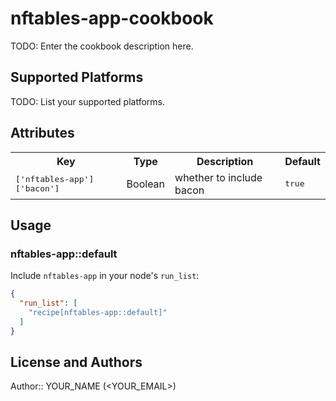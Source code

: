 # nftables-app-cookbook

TODO: Enter the cookbook description here.

## Supported Platforms

TODO: List your supported platforms.

## Attributes

<table>
  <tr>
    <th>Key</th>
    <th>Type</th>
    <th>Description</th>
    <th>Default</th>
  </tr>
  <tr>
    <td><tt>['nftables-app']['bacon']</tt></td>
    <td>Boolean</td>
    <td>whether to include bacon</td>
    <td><tt>true</tt></td>
  </tr>
</table>

## Usage

### nftables-app::default

Include `nftables-app` in your node's `run_list`:

```json
{
  "run_list": [
    "recipe[nftables-app::default]"
  ]
}
```

## License and Authors

Author:: YOUR_NAME (<YOUR_EMAIL>)
